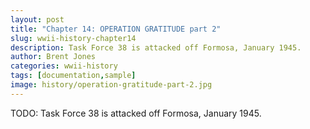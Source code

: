 ```yaml
---
layout: post
title: "Chapter 14: OPERATION GRATITUDE part 2"
slug: wwii-history-chapter14
description: Task Force 38 is attacked off Formosa, January 1945.
author: Brent Jones
categories: wwii-history
tags: [documentation,sample]
image: history/operation-gratitude-part-2.jpg
---
```


TODO: Task Force 38 is attacked off Formosa, January 1945.